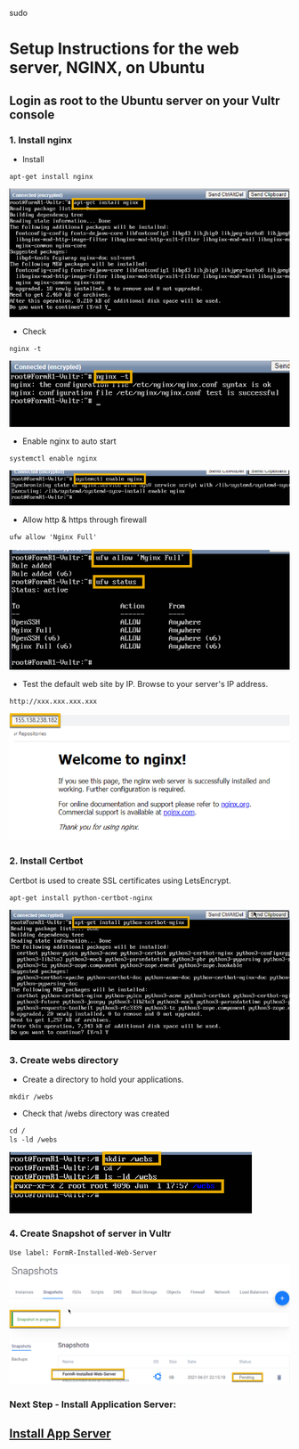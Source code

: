 sudo

# Setup Instructions for the web server, NGINX, on Ubuntu

## Login as root to the Ubuntu server on your Vultr console

### 1. Install nginx
- Install
```
apt-get install nginx
```
![Install NGINX](./images/fr0303-01_Ubuntu-install-nginx.png#img2 "Install NGINX")

- Check
```
nginx -t
```
![Check NGINX](./images/fr0303-02_Ubuntu-check-nginx.png#img2 "Check NGINX")

- Enable nginx to auto start
```
systemctl enable nginx
```
![Enable NGINX](./images/fr0303-03_Ubuntu-enable-nginx.png#img2 "Enable NGINX")

- Allow http & https through firewall
```
ufw allow 'Nginx Full'
```
![Allow NGINX Ports](./images/fr0303-04_Ubuntu-allow-nginx-ports.png#img2 "Allow NGINX Ports")

- Test the default web site by IP. Browse to your server's IP address.
```
http://xxx.xxx.xxx.xxx
```
![Test Web Site](./images/fr0303-05_Ubuntu-test-web-site.png#img2 "Test Web Site")

### 2. Install Certbot

Certbot is used to create SSL certificates using LetsEncrypt.

```
apt-get install python-certbot-nginx
```
![Install Certbot](./images/fr0303-06_Ubuntu-install-certbot.png#img2 "Install Certbot")


### 3. Create webs directory

- Create a directory to hold your applications.
```
mkdir /webs
```

- Check that /webs directory was created
```
cd /
ls -ld /webs
```
![Create Webs Directory](./images/fr0303-07_Ubuntu-create-webs-directory.png#img2 "Create Webs Directory")

### 4. Create Snapshot of server in Vultr
```
Use label: FormR-Installed-Web-Server
```

![Take Snapshot](./images/fr0303-08_Ubuntu-take-snapshot.png#img2 "Take Snapshot")


### Next Step - Install Application Server: 

## [Install App Server](../setup/fr0304_Setup-App-Server-Ubuntu.md)
